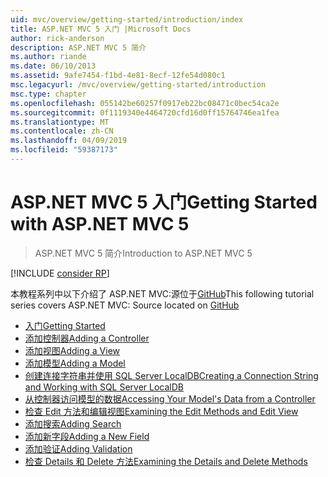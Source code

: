 ```yaml
---
uid: mvc/overview/getting-started/introduction/index
title: ASP.NET MVC 5 入门 |Microsoft Docs
author: rick-anderson
description: ASP.NET MVC 5 简介
ms.author: riande
ms.date: 06/10/2013
ms.assetid: 9afe7454-f1bd-4e81-8ecf-12fe54d080c1
msc.legacyurl: /mvc/overview/getting-started/introduction
msc.type: chapter
ms.openlocfilehash: 055142be60257f0917eb22bc08471c0bec54ca2e
ms.sourcegitcommit: 0f1119340e4464720cfd16d0ff15764746ea1fea
ms.translationtype: MT
ms.contentlocale: zh-CN
ms.lasthandoff: 04/09/2019
ms.locfileid: "59387173"
---
```

# <a name="getting-started-with-aspnet-mvc-5"></a><span data-ttu-id="574a1-103">ASP.NET MVC 5 入门</span><span class="sxs-lookup"><span data-stu-id="574a1-103">Getting Started with ASP.NET MVC 5</span></span>

> <span data-ttu-id="574a1-104">ASP.NET MVC 5 简介</span><span class="sxs-lookup"><span data-stu-id="574a1-104">Introduction to ASP.NET MVC 5</span></span>

[!INCLUDE [consider RP](../../../../includes/razor.md)]

<span data-ttu-id="574a1-105">本教程系列中以下介绍了 ASP.NET MVC:源位于[GitHub](https://github.com/aspnet/AspNetDocs/tree/master/aspnet/mvc/overview/getting-started/introduction/sample/MvcMovie/MvcMovie)</span><span class="sxs-lookup"><span data-stu-id="574a1-105">This following tutorial series covers ASP.NET MVC: Source located on [GitHub](https://github.com/aspnet/AspNetDocs/tree/master/aspnet/mvc/overview/getting-started/introduction/sample/MvcMovie/MvcMovie)</span></span>

- [<span data-ttu-id="574a1-106">入门</span><span class="sxs-lookup"><span data-stu-id="574a1-106">Getting Started</span></span>](getting-started.md)
- [<span data-ttu-id="574a1-107">添加控制器</span><span class="sxs-lookup"><span data-stu-id="574a1-107">Adding a Controller</span></span>](adding-a-controller.md)
- [<span data-ttu-id="574a1-108">添加视图</span><span class="sxs-lookup"><span data-stu-id="574a1-108">Adding a View</span></span>](adding-a-view.md)
- [<span data-ttu-id="574a1-109">添加模型</span><span class="sxs-lookup"><span data-stu-id="574a1-109">Adding a Model</span></span>](adding-a-model.md)
- [<span data-ttu-id="574a1-110">创建连接字符串并使用 SQL Server LocalDB</span><span class="sxs-lookup"><span data-stu-id="574a1-110">Creating a Connection String and Working with SQL Server LocalDB</span></span>](creating-a-connection-string.md)
- [<span data-ttu-id="574a1-111">从控制器访问模型的数据</span><span class="sxs-lookup"><span data-stu-id="574a1-111">Accessing Your Model's Data from a Controller</span></span>](accessing-your-models-data-from-a-controller.md)
- [<span data-ttu-id="574a1-112">检查 Edit 方法和编辑视图</span><span class="sxs-lookup"><span data-stu-id="574a1-112">Examining the Edit Methods and Edit View</span></span>](examining-the-edit-methods-and-edit-view.md)
- [<span data-ttu-id="574a1-113">添加搜索</span><span class="sxs-lookup"><span data-stu-id="574a1-113">Adding Search</span></span>](adding-search.md)
- [<span data-ttu-id="574a1-114">添加新字段</span><span class="sxs-lookup"><span data-stu-id="574a1-114">Adding a New Field</span></span>](adding-a-new-field.md)
- [<span data-ttu-id="574a1-115">添加验证</span><span class="sxs-lookup"><span data-stu-id="574a1-115">Adding Validation</span></span>](adding-validation.md)
- [<span data-ttu-id="574a1-116">检查 Details 和 Delete 方法</span><span class="sxs-lookup"><span data-stu-id="574a1-116">Examining the Details and Delete Methods</span></span>](examining-the-details-and-delete-methods.md)
